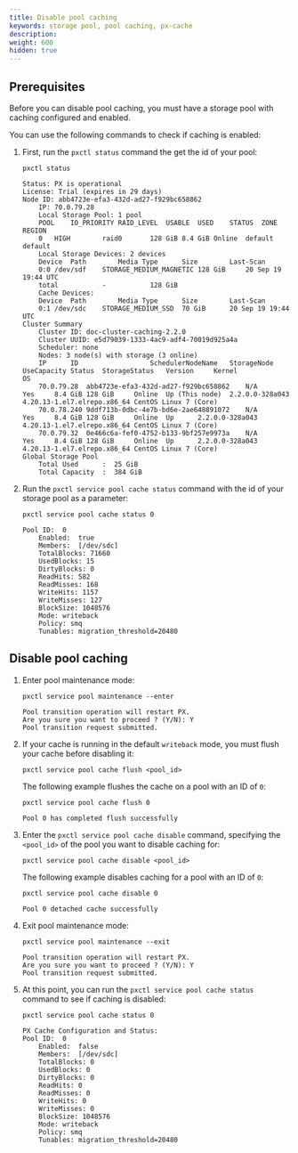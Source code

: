 ```yaml
---
title: Disable pool caching
keywords: storage pool, pool caching, px-cache
description:
weight: 600
hidden: true
---
```


## Prerequisites

Before you can disable pool caching, you must have a storage pool with caching configured and enabled.

You can use the following commands to check if caching is enabled:

1. First, run the `pxctl status` command the get the id of your pool:

	```text
	pxctl status
	```

	```output
	Status: PX is operational
	License: Trial (expires in 29 days)
	Node ID: abb4723e-efa3-432d-ad27-f929bc658862
		IP: 70.0.79.28
		Local Storage Pool: 1 pool
		POOL	IO_PRIORITY	RAID_LEVEL	USABLE	USED	STATUS	ZONE	REGION
		0	HIGH		raid0		128 GiB	8.4 GiB	Online	default	default
		Local Storage Devices: 2 devices
		Device	Path		Media Type		Size		Last-Scan
		0:0	/dev/sdf	STORAGE_MEDIUM_MAGNETIC	128 GiB		20 Sep 19 19:44 UTC
		total			-			128 GiB
		Cache Devices:
		Device	Path		Media Type		Size		Last-Scan
		0:1	/dev/sdc	STORAGE_MEDIUM_SSD	70 GiB		20 Sep 19 19:44 UTC
	Cluster Summary
		Cluster ID: doc-cluster-caching-2.2.0
		Cluster UUID: e5d79039-1333-4ac9-adf4-70019d925a4a
		Scheduler: none
		Nodes: 3 node(s) with storage (3 online)
		IP		ID					SchedulerNodeName	StorageNode	UseCapacity	Status	StorageStatus	Version		Kernel				OS
		70.0.79.28	abb4723e-efa3-432d-ad27-f929bc658862	N/A			Yes		8.4 GiB	128 GiB		Online	Up (This node)	2.2.0.0-328a043	4.20.13-1.el7.elrepo.x86_64	CentOS Linux 7 (Core)
		70.0.78.240	9ddf713b-0dbc-4e7b-bd6e-2ae648891072	N/A			Yes		8.4 GiB	128 GiB		Online	Up		2.2.0.0-328a043	4.20.13-1.el7.elrepo.x86_64	CentOS Linux 7 (Core)
		70.0.79.32	0e466c6a-fef0-4752-b133-9bf257e9973a	N/A			Yes		8.4 GiB	128 GiB		Online	Up		2.2.0.0-328a043	4.20.13-1.el7.elrepo.x86_64	CentOS Linux 7 (Core)
	Global Storage Pool
		Total Used    	:  25 GiB
		Total Capacity	:  384 GiB
	```

2. Run the `pxctl service pool cache status` command with the id of your storage pool as a parameter:

	```text
	pxctl service pool cache status 0
	```

	```output
	Pool ID:  0
		Enabled:  true
		Members:  [/dev/sdc]
		TotalBlocks: 71660
		UsedBlocks: 15
		DirtyBlocks: 0
		ReadHits: 582
		ReadMisses: 168
		WriteHits: 1157
		WriteMisses: 127
		BlockSize: 1048576
		Mode: writeback
		Policy: smq
		Tunables: migration_threshold=20480
	```

## Disable pool caching


1. Enter pool maintenance mode:

    ```text
    pxctl service pool maintenance --enter
    ```

    ```output
    Pool transition operation will restart PX.
    Are you sure you want to proceed ? (Y/N): Y
    Pool transition request submitted.
    ```

2. If your cache is running in the default `writeback` mode, you must flush your cache before disabling it:

    `pxctl service pool cache flush <pool_id>`

    The following example flushes the cache on a pool with an ID of `0`:

    ```text
    pxctl service pool cache flush 0
    ```

    ```output
    Pool 0 has completed flush successfully
    ```

3. Enter the `pxctl service pool cache disable` command, specifying the `<pool_id>` of the pool you want to disable caching for:

    `pxctl service pool cache disable <pool_id>`

    The following example disables caching for a pool with an ID of `0`:

    ```terminal
    pxctl service pool cache disable 0
    ```

    ```output
    Pool 0 detached cache successfully
    ```

4. Exit pool maintenance mode:

    ```text
    pxctl service pool maintenance --exit
    ```
    ```output
    Pool transition operation will restart PX.
    Are you sure you want to proceed ? (Y/N): Y
    Pool transition request submitted.
    ```

5. At this point, you can run the `pxctl service pool cache status` command to see if caching is disabled:

	```text
	pxctl service pool cache status 0
	```

	```output
	PX Cache Configuration and Status:
	Pool ID:  0
		Enabled:  false
		Members:  [/dev/sdc]
		TotalBlocks: 0
		UsedBlocks: 0
		DirtyBlocks: 0
		ReadHits: 0
		ReadMisses: 0
		WriteHits: 0
		WriteMisses: 0
		BlockSize: 1048576
		Mode: writeback
		Policy: smq
		Tunables: migration_threshold=20480
	```
